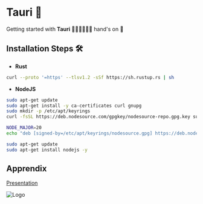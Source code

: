 
# Tauri 🦀

Getting started with **Tauri** 🦀🦀🦀🦀🦀🦀 hand's on 👐 


## Installation Steps 🛠️

- **Rust**

```bash
curl --proto '=https' --tlsv1.2 -sSf https://sh.rustup.rs | sh
```
    
- **NodeJS**

```bash
sudo apt-get update
sudo apt-get install -y ca-certificates curl gnupg
sudo mkdir -p /etc/apt/keyrings
curl -fsSL https://deb.nodesource.com/gpgkey/nodesource-repo.gpg.key sudo gpg --dearmor -o /etc/apt/keyrings/nodesource.gpg
```
```bash
NODE_MAJOR=20
echo "deb [signed-by=/etc/apt/keyrings/nodesource.gpg] https://deb.nodesource.com/node_$NODE_MAJOR.x nodistro main" | sudo tee /etc/apt/sources.list.d/nodesource.list
```

```bash
sudo apt-get update
sudo apt-get install nodejs -y
```

## Apprendix 

[Presentation](https://www.overleaf.com/read/fvbfxqjcpdzh#0ba971)

![Logo](https://dev-to-uploads.s3.amazonaws.com/uploads/articles/th5xamgrr6se0x5ro4g6.png)

